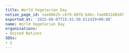 ```yaml
---
title: World Vegetarian Day
notion_page_id: 1eed6625-c679-807b-b4bc-fae0032d0107
exported_at: '2025-08-07T15:41:50.611439+00:00'
name: World Vegetarian Day
organisations:
- United Nations
SDGs:
- 2
---
```


